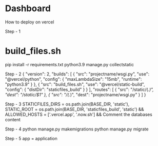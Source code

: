 # Dashboard

How to deploy on vercel

Step - 1
# build_files.sh
pip install -r requirements.txt
python3.9 manage.py collectstatic

Step - 2
{
  "version": 2,
  "builds": [
    {
      "src": "projectname/wsgi.py",
      "use": "@vercel/python",
      "config": { "maxLambdaSize": "15mb", "runtime": "python3.9" }
    },
    {
      "src": "build_files.sh",
      "use": "@vercel/static-build",
      "config": {
        "distDir": "staticfiles_build"
      }
    }
  ],
  "routes": [
    {
      "src": "/static/(.*)",
      "dest": "/static/$1"
    },
    {
      "src": "/(.*)",
      "dest": "projectname/wsgi.py"
    }
  ]
}

Step - 3
STATICFILES_DIRS = os.path.join(BASE_DIR, 'static'),
STATIC_ROOT = os.path.join(BASE_DIR, 'staticfiles_build', 'static')
&&
ALLOWED_HOSTS = ['.vercel.app', '.now.sh']
&&
Comment the databases content

Step - 4
python manage.py makemigrations
python manage.py migrate

Step - 5
app = application
